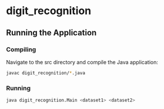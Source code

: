 # digit_recognition

## Running the Application

### Compiling

Navigate to the src directory and compile the Java application:

```bash
javac digit_recognition/*.java
```

### Running

```bash
java digit_recognition.Main <dataset1> <dataset2>
```
